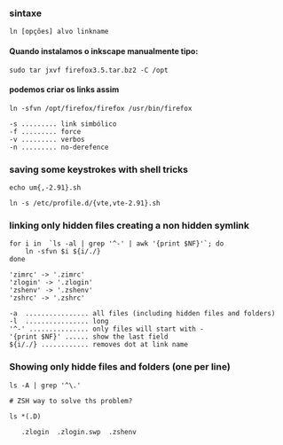 ### sintaxe

    ln [opções] alvo linkname

#### Quando instalamos o inkscape manualmente tipo:

    sudo tar jxvf firefox3.5.tar.bz2 -C /opt

#### podemos criar os links assim

    ln -sfvn /opt/firefox/firefox /usr/bin/firefox

    -s ......... link simbólico
    -f ......... force
    -v ......... verbos
    -n ......... no-derefence

### saving some keystrokes with shell tricks

    echo um{,-2.91}.sh

    ln -s /etc/profile.d/{vte,vte-2.91}.sh
    
### linking only hidden files creating a non hidden symlink

    for i in  `ls -al | grep '^-' | awk '{print $NF}'`; do
        ln -sfvn $i ${i/./}  
    done
    
    'zimrc' -> '.zimrc'
    'zlogin' -> '.zlogin'
    'zshenv' -> '.zshenv'
    'zshrc' -> '.zshrc'
    
    -a  ................ all files (including hidden files and folders)
	-l  ................ long 
	'^-' ............... only files will start with -
	'{print $NF}' ...... show the last field 
    ${i/./} ............ removes dot at link name

### Showing only hidde files and folders (one per line)

	ls -A | grep '^\.'
	
	# ZSH way to solve ths problem?
	
	ls *(.D)
	
       .zlogin  .zlogin.swp  .zshenv


